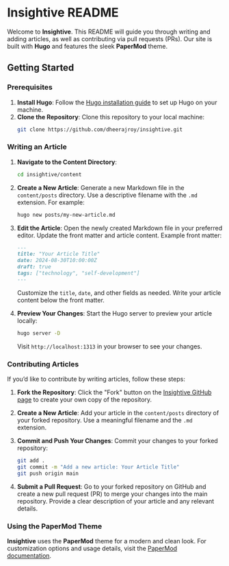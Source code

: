 # Insightive README

Welcome to **Insightive**. This README will guide you through writing and adding articles, as well as contributing via pull requests (PRs). Our site is built with **Hugo** and features the sleek **PaperMod** theme.

## Getting Started

### Prerequisites

1. **Install Hugo**: Follow the [Hugo installation guide](https://gohugo.io/getting-started/installing/) to set up Hugo on your machine.
2. **Clone the Repository**: Clone this repository to your local machine:
   ```bash
   git clone https://github.com/dheerajroy/insightive.git
   ```

### Writing an Article

1. **Navigate to the Content Directory**: 
   ```bash
   cd insightive/content
   ```

2. **Create a New Article**:
   Generate a new Markdown file in the `content/posts` directory. Use a descriptive filename with the `.md` extension. For example:
   ```bash
   hugo new posts/my-new-article.md
   ```

3. **Edit the Article**:
   Open the newly created Markdown file in your preferred editor. Update the front matter and article content. Example front matter:
   ```markdown
   ---
   title: "Your Article Title"
   date: 2024-08-30T10:00:00Z
   draft: true
   tags: ["technology", "self-development"]
   ---
   ```

   Customize the `title`, `date`, and other fields as needed. Write your article content below the front matter.

4. **Preview Your Changes**:
   Start the Hugo server to preview your article locally:
   ```bash
   hugo server -D
   ```
   Visit `http://localhost:1313` in your browser to see your changes.

### Contributing Articles

If you’d like to contribute by writing articles, follow these steps:

1. **Fork the Repository**: Click the "Fork" button on the [Insightive GitHub page](https://github.com/dheerajroy/insightive) to create your own copy of the repository.

2. **Create a New Article**:
   Add your article in the `content/posts` directory of your forked repository. Use a meaningful filename and the `.md` extension.

3. **Commit and Push Your Changes**:
   Commit your changes to your forked repository:
   ```bash
   git add .
   git commit -m "Add a new article: Your Article Title"
   git push origin main
   ```

4. **Submit a Pull Request**:
   Go to your forked repository on GitHub and create a new pull request (PR) to merge your changes into the main repository. Provide a clear description of your article and any relevant details.

### Using the PaperMod Theme

**Insightive** uses the **PaperMod** theme for a modern and clean look. For customization options and usage details, visit the [PaperMod documentation](https://adityatelange.github.io/hugo-PaperMod/).

